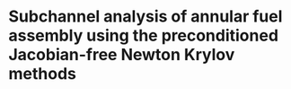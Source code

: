 # Subchannel analysis of annular fuel assembly using the preconditioned Jacobian-free Newton Krylov methods
